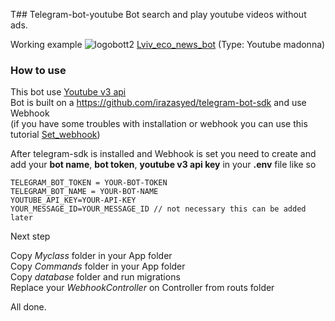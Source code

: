 T## Telegram-bot-youtube
Bot search and play youtube videos without ads.

Working example ![logobott2](https://vap.in.ua/storage/app/public/logobott2.png)   [Lviv_eco_news_bot](https://t.me/VapInUaBot) (Type: Youtube madonna)

### How to use
This bot use [Youtube v3 api](https://developers.google.com/youtube/v3/getting-started)</br>
Bot is built on a https://github.com/irazasyed/telegram-bot-sdk and use Webhook</br>
(if you have some troubles with installation or webhook you can use this tutorial [Set_webhook](https://www.xibel-it.eu/setup-telegram-bot-sdk-with-webhook-in-laravel/))</br>

After telegram-sdk is installed and Webhook is set  you need to create and add your **bot name**, **bot token**, **youtube v3 api key** in your **.env** file like so
```
TELEGRAM_BOT_TOKEN = YOUR-BOT-TOKEN
TELEGRAM_BOT_NAME = YOUR-BOT-NAME
YOUTUBE_API_KEY=YOUR-API-KEY
YOUR_MESSAGE_ID=YOUR_MESSAGE_ID // not necessary this can be added later
```
Next step

Copy _Myclass_ folder in your App folder</br>
Copy _Commands_ folder in your App folder</br>
Copy _database_ folder and run migrations</br>
Replace your _WebhookController_ on Controller from routs folder</br>

All done.

